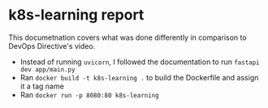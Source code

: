 # k8s-learning report

This documetnation covers what was done differently in comparison to DevOps Directive's video.  

- Instead of running `uvicorn`, I followed the documentation to run `fastapi dev app/main.py`
- Ran `docker build -t k8s-learning .` to build the Dockerfile and assign it a tag name
- Ran `docker run -p 8080:80 k8s-learning`
